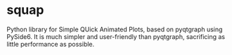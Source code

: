 # squap
Python library for Simple QUick Animated Plots, based on pyqtgraph using PySide6. It is much simpler and user-friendly than pyqtgraph, sacrificing as little performance as possible.
